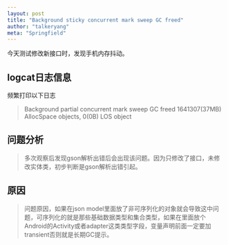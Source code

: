 ```yaml
---
layout: post
title: "Background sticky concurrent mark sweep GC freed"
author: "talkeryang"
meta: "Springfield"
---
```


今天测试修改新接口时，发现手机内存抖动。

## logcat日志信息

频繁打印以下日志

>Background partial concurrent mark sweep GC freed 1641307(37MB) AllocSpace objects, 0(0B) LOS object

## 问题分析

>多次观察后发现gson解析出错后会出现该问题。因为只修改了接口，未修改实体类，初步判断是gson解析出错引起。

## 原因

>问题原因，如果在json model里面放了非可序列化的对象就会导致这中问题，可序列化的就是那些基础数据类型和集合类型，如果在里面放个Android的Activity或者adapter这类类型字段，变量声明前面一定要加transient否则就是长期GC提示。
